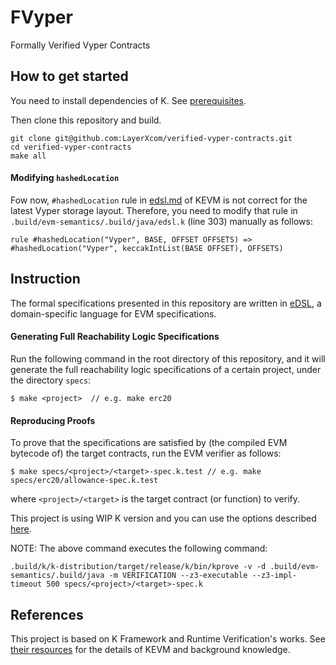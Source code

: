# FVyper
Formally Verified Vyper Contracts

## How to get started

You need to install dependencies of K. See [prerequisites](https://github.com/kframework/k#prerequisites).

Then clone this repository and build.

```
git clone git@github.com:LayerXcom/verified-vyper-contracts.git
cd verified-vyper-contracts
make all
```

#### Modifying `hashedLocation`
Fow now, `#hashedLocation` rule in [edsl.md](https://github.com/kframework/evm-semantics/blob/e6c4b961495768a429fcffaa81418472953c8568/edsl.md#hashed-location-for-storage) of KEVM is not correct for the latest Vyper storage layout. Therefore, you need to modify that rule in `.build/evm-semantics/.build/java/edsl.k` (line 303) manually as follows: 
```
rule #hashedLocation("Vyper", BASE, OFFSET OFFSETS) => #hashedLocation("Vyper", keccakIntList(BASE OFFSET), OFFSETS)
```

## Instruction

The formal specifications presented in this repository are written in [eDSL](https://github.com/runtimeverification/verified-smart-contracts/blob/master/resources/edsl.md), a domain-specific language for EVM specifications.

#### Generating Full Reachability Logic Specifications

Run the following command in the root directory of this repository, and it will generate the full reachability logic specifications of a certain project, under the directory `specs`:

```
$ make <project>  // e.g. make erc20
```

#### Reproducing Proofs

To prove that the specifications are satisfied by (the compiled EVM bytecode of) the target contracts, run the EVM verifier as follows:

```
$ make specs/<project>/<target>-spec.k.test // e.g. make specs/erc20/allowance-spec.k.test
```

where `<project>/<target>` is the target contract (or function) to verify.

This project is using WIP K version and you can use the options described [here](https://github.com/runtimeverification/verified-smart-contracts/blob/master/resources/kprove-tutorial.md#kprove-logging-options).

NOTE: The above command executes the following command:
```
.build/k/k-distribution/target/release/k/bin/kprove -v -d .build/evm-semantics/.build/java -m VERIFICATION --z3-executable --z3-impl-timeout 500 specs/<project>/<target>-spec.k
```

## References
This project is based on K Framework and Runtime Verification's works. See [their resources](https://github.com/runtimeverification/verified-smart-contracts/blob/master/README.md#resources) for the details of KEVM and background knowledge.
